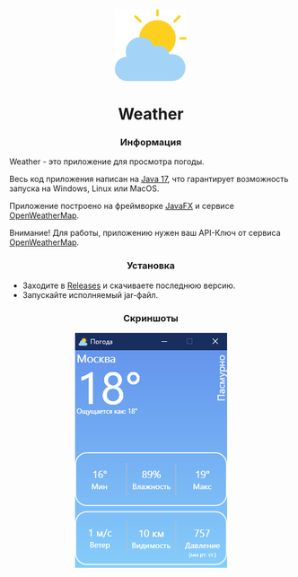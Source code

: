 <div align="center">
<img src="/images/icon.png" width="128" height="128">

# Weather

### Информация

</div>

Weather - это приложение для просмотра погоды.

Весь код приложения написан на [Java 17](https://www.oracle.com/java/technologies/downloads/#java17), что гарантирует возможность запуска на Windows, Linux или MacOS.

Приложение построено на фреймворке [JavaFX](https://openjfx.io/) и сервисе [OpenWeatherMap](https://openweathermap.org/).

Внимание! Для работы, приложению нужен ваш API-Ключ от сервиса [OpenWeatherMap](https://home.openweathermap.org/api_keys).

<div align="center">

### Установка

</div>

- Заходите в [Releases](https://github.com/arttostog/Java-Weather-App/releases) и скачиваете последнюю версию.
- Запускайте исполняемый jar-файл.

<div align="center">

### Скриншоты

<img src="/images/img.png">

</div>
